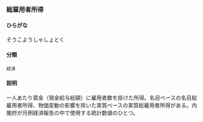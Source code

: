 <div style="display:none;">

## [あ行](securities-terms?id=あ行)
## [か行](securities-terms?id=か行)
## [さ行](securities-terms?id=さ行)

</div>

### 総雇用者所得

#### ひらがな

そうこようしゃしょとく

#### 分類

`経済`

#### 説明

一人あたり賃金（現金給与総額）に雇用者数を掛けた所得。名目ベースの名目総雇用者所得、物価変動の影響を除いた実質ベースの実質総雇用者所得がある。内閣府が月例経済報告の中で使用する統計数値のひとつ。

<div style="display:none;">

## [た行](securities-terms?id=た行)
## [な行](securities-terms?id=な行)
## [は行](securities-terms?id=は行)
## [ま行](securities-terms?id=ま行)
## [や行](securities-terms?id=や行)
## [ら行](securities-terms?id=ら行)
## [わ行](securities-terms?id=わ行)
## [英数字・記号](securities-terms?id=英数字・記号)

</div>


